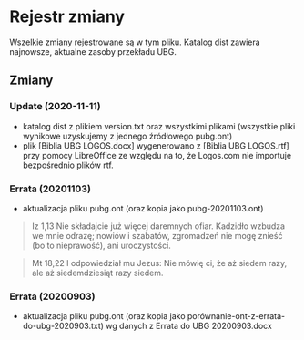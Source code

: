 # Rejestr zmiany

Wszelkie zmiany rejestrowane są w tym pliku.
Katalog dist zawiera najnowsze, aktualne zasoby przekładu UBG.

## Zmiany

### Update (2020-11-11)
* katalog dist z plikiem version.txt oraz wszystkimi plikami (wszystkie pliki wynikowe uzyskujemy z jednego źródłowego pubg.ont)
* plik [Biblia UBG LOGOS.docx] wygenerowano z [Biblia UBG LOGOS.rtf] przy pomocy LibreOffice ze względu na to, że Logos.com nie importuje bezpośrednio plików rtf.

### Errata (20201103)
* aktualizacja pliku pubg.ont (oraz kopia jako pubg-20201103.ont)

> Iz 1,13
> Nie składajcie już więcej daremnych ofiar. Kadzidło wzbudza we mnie odrazę; nowiów i szabatów, zgromadzeń nie mogę znieść  (bo to nieprawość), ani uroczystości.
    
> Mt 18,22
> I odpowiedział mu Jezus: Nie mówię ci, że aż siedem razy, ale aż siedemdziesiąt razy siedem. 

### Errata (20200903)
* aktualizacja pliku pubg.ont (oraz kopia jako porównanie-ont-z-errata-do-ubg-2020903.txt)
  wg danych z Errata do UBG 20200903.docx


